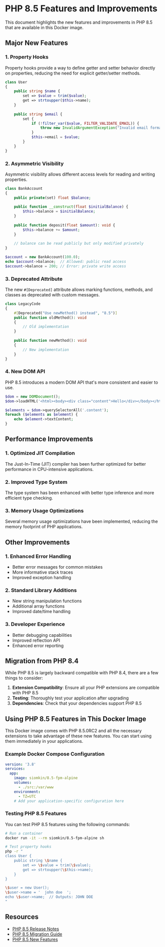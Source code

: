 # PHP 8.5 Features and Improvements

This document highlights the new features and improvements in PHP 8.5 that are available in this Docker image.

## Major New Features

### 1. Property Hooks

Property hooks provide a way to define getter and setter behavior directly on properties, reducing the need for explicit getter/setter methods.

```php
class User
{
    public string $name {
        set => $value = trim($value);
        get => strtoupper($this->name);
    }
    
    public string $email {
        set {
            if (!filter_var($value, FILTER_VALIDATE_EMAIL)) {
                throw new InvalidArgumentException("Invalid email format");
            }
            $this->email = $value;
        }
    }
}
```

### 2. Asymmetric Visibility

Asymmetric visibility allows different access levels for reading and writing properties.

```php
class BankAccount
{
    public private(set) float $balance;
    
    public function __construct(float $initialBalance) {
        $this->balance = $initialBalance;
    }
    
    public function deposit(float $amount): void {
        $this->balance += $amount;
    }
    
    // balance can be read publicly but only modified privately
}

$account = new BankAccount(100.0);
echo $account->balance;  // Allowed: public read access
$account->balance = 200; // Error: private write access
```

### 3. Deprecated Attribute

The new `#[Deprecated]` attribute allows marking functions, methods, and classes as deprecated with custom messages.

```php
class LegacyCode
{
    #[Deprecated("Use newMethod() instead", "8.5")]
    public function oldMethod(): void
    {
        // Old implementation
    }
    
    public function newMethod(): void
    {
        // New implementation
    }
}
```

### 4. New DOM API

PHP 8.5 introduces a modern DOM API that's more consistent and easier to use.

```php
$dom = new DOMDocument();
$dom->loadHTML('<html><body><div class="content">Hello</div></body></html>');

$elements = $dom->querySelectorAll('.content');
foreach ($elements as $element) {
    echo $element->textContent;
}
```

## Performance Improvements

### 1. Optimized JIT Compilation

The Just-In-Time (JIT) compiler has been further optimized for better performance in CPU-intensive applications.

### 2. Improved Type System

The type system has been enhanced with better type inference and more efficient type checking.

### 3. Memory Usage Optimizations

Several memory usage optimizations have been implemented, reducing the memory footprint of PHP applications.

## Other Improvements

### 1. Enhanced Error Handling

- Better error messages for common mistakes
- More informative stack traces
- Improved exception handling

### 2. Standard Library Additions

- New string manipulation functions
- Additional array functions
- Improved date/time handling

### 3. Developer Experience

- Better debugging capabilities
- Improved reflection API
- Enhanced error reporting

## Migration from PHP 8.4

While PHP 8.5 is largely backward compatible with PHP 8.4, there are a few things to consider:

1. **Extension Compatibility**: Ensure all your PHP extensions are compatible with PHP 8.5
2. **Testing**: Thoroughly test your application after upgrading
3. **Dependencies**: Check that your dependencies support PHP 8.5

## Using PHP 8.5 Features in This Docker Image

This Docker image comes with PHP 8.5.0RC2 and all the necessary extensions to take advantage of these new features. You can start using them immediately in your applications.

### Example Docker Compose Configuration

```yaml
version: '3.8'
services:
  app:
    image: siomkin/8.5-fpm-alpine
    volumes:
      - ./src:/var/www
    environment:
      - TZ=UTC
    # Add your application-specific configuration here
```

### Testing PHP 8.5 Features

You can test PHP 8.5 features using the following commands:

```bash
# Run a container
docker run -it --rm siomkin/8.5-fpm-alpine sh

# Test property hooks
php -r "
class User {
    public string \$name {
        set => \$value = trim(\$value);
        get => strtoupper(\$this->name);
    }
}

\$user = new User();
\$user->name = '  john doe  ';
echo \$user->name;  // Outputs: JOHN DOE
"
```

## Resources

- [PHP 8.5 Release Notes](https://www.php.net/releases/8.5/en.php)
- [PHP 8.5 Migration Guide](https://www.php.net/manual/en/migration85.php)
- [PHP 8.5 New Features](https://wiki.php.net/rfc#php_85)
